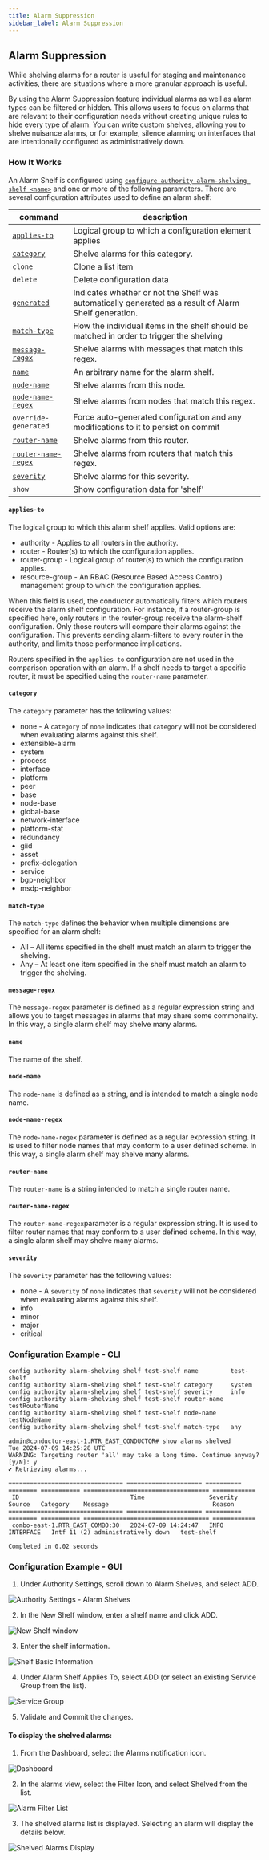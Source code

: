```yaml
---
title: Alarm Suppression
sidebar_label: Alarm Suppression
--- 
```


## Alarm Suppression

While shelving alarms for a router is useful for staging and maintenance activities, there are situations where a more granular approach is useful. 

By using the Alarm Suppression feature individual alarms as well as alarm types can be filtered or hidden. This allows users to focus on alarms that are relevant to their configuration needs without creating unique rules to hide every type of alarm. You can write custom shelves, allowing you to shelve nuisance alarms, or for example, silence alarming on interfaces that are intentionally configured as administratively down. 

### How It Works

An Alarm Shelf is configured using [`configure authority alarm-shelving shelf <name>`](config_command_guide.md#configure-authority-alarm-shelving-shelf) and one or more of the following parameters. There are several configuration attributes used to define an alarm shelf:

| command | description |
| ------- | ----------- |
| [`applies-to`](config_command_guide.md#configure-authority-alarm-shelving-shelf-applies-to) | Logical group to which a configuration element applies |
| [`category`](config_command_guide.md#configure-authority-alarm-shelving-shelf-category) | Shelve alarms for this category. |
| `clone` | Clone a list item |
| `delete` | Delete configuration data |
| [`generated`](config_command_guide.md#configure-authority-alarm-shelving-shelf-generated) | Indicates whether or not the Shelf was automatically generated as a result of Alarm Shelf generation. |
| [`match-type`](config_command_guide.md#configure-authority-alarm-shelving-shelf-match-type) | How the individual items in the shelf should be matched in order to trigger the shelving |
| [`message-regex`](config_command_guide.md#configure-authority-alarm-shelving-shelf-message-regex) | Shelve alarms with messages that match this regex. |
| [`name`](config_command_guide.md#configure-authority-alarm-shelving-shelf-name) | An arbitrary name for the alarm shelf. |
| [`node-name`](config_command_guide.md#configure-authority-alarm-shelving-shelf-node-name) | Shelve alarms from this node. |
| [`node-name-regex`](config_command_guide.md#configure-authority-alarm-shelving-shelf-node-name-regex) | Shelve alarms from nodes that match this regex. |
| `override-generated` | Force auto-generated configuration and any modifications to it to persist on commit |
| [`router-name`](config_command_guide.md#configure-authority-alarm-shelving-shelf-router-name) | Shelve alarms from this router. |
| [`router-name-regex`](config_command_guide.md#configure-authority-alarm-shelving-shelf-router-name-regex) | Shelve alarms from routers that match this regex. |
| [`severity`](config_command_guide.md#configure-authority-alarm-shelving-shelf-severity) | Shelve alarms for this severity. |
| `show` | Show configuration data for &#x27;shelf&#x27; |

#### `applies-to`
The logical group to which this alarm shelf applies. Valid options are:

- authority - Applies to all routers in the authority. 
- router - Router(s) to which the configuration applies.
- router-group - Logical group of router(s) to which the configuration applies.
- resource-group - An RBAC (Resource Based Access Control) management group to which the configuration applies.

When this field is used, the conductor automatically filters which routers receive the alarm shelf configuration. For instance, if a router-group is specified here, only routers in the router-group receive the alarm-shelf configuration. Only those routers will compare their alarms against the configuration. This prevents sending alarm-filters to every router in the authority, and limits those performance implications. 

Routers specified in the `applies-to` configuration are not used in the comparison operation with an alarm. If a shelf needs to target a specific router, it must be specified using the `router-name` parameter.

#### `category`
The `category` parameter has the following values:

- none - A `category` of `none` indicates that `category` will not be considered when evaluating alarms against this shelf.
- extensible-alarm
- system
- process
- interface
- platform
- peer
- base
- node-base
- global-base
- network-interface
- platform-stat
- redundancy
- giid
- asset
- prefix-delegation
- service
- bgp-neighbor
- msdp-neighbor

#### `match-type`
The `match-type` defines the behavior when multiple dimensions are specified for an alarm shelf:

- All – All items specified in the shelf must match an alarm to trigger the shelving.
- Any – At least one item specified in the shelf must match an alarm to trigger the shelving.

#### `message-regex`
The `message-regex` parameter is defined as a regular expression string and allows you to target messages in alarms that may share some commonality. In this way, a single alarm shelf may shelve many alarms.

#### `name`
The name of the shelf.

#### `node-name`
The `node-name` is defined as a string, and is intended to match a single node name.

#### `node-name-regex`
The `node-name-regex` parameter is defined as a regular expression string. It is used to filter node names that may conform to a user defined scheme. In this way, a single alarm shelf may shelve many alarms.

#### `router-name`
The `router-name` is a string intended to match a single router name.

#### `router-name-regex`
The `router-name-regex`parameter is a regular expression string. It is used to filter router names that may conform to a user defined scheme. In this way, a single alarm shelf may shelve many alarms.

#### `severity`
The `severity` parameter has the following values:

- none - A `severity` of `none` indicates that `severity` will not be considered when evaluating alarms against this shelf.
- info
- minor
- major
- critical

### Configuration Example - CLI
```
config authority alarm-shelving shelf test-shelf name         test-shelf
config authority alarm-shelving shelf test-shelf category     system
config authority alarm-shelving shelf test-shelf severity     info
config authority alarm-shelving shelf test-shelf router-name  testRouterName
config authority alarm-shelving shelf test-shelf node-name    testNodeName
config authority alarm-shelving shelf test-shelf match-type   any
```

```
admin@conductor-east-1.RTR_EAST_CONDUCTOR# show alarms shelved
Tue 2024-07-09 14:25:28 UTC
WARNING: Targeting router 'all' may take a long time. Continue anyway? [y/N]: y
✔ Retrieving alarms...

================================ ===================== ========== ======== =========== =================================== ============
 ID                               Time                  Severity   Source   Category    Message                             Reason
================================ ===================== ========== ======== =========== =================================== ============
 combo-east-1.RTR_EAST_COMBO:30   2024-07-09 14:24:47   INFO                INTERFACE   Intf 11 (2) administratively down   test-shelf

Completed in 0.02 seconds
```

### Configuration Example - GUI

1. Under Authority Settings, scroll down to Alarm Shelves, and select ADD.

![Authority Settings - Alarm Shelves](/img/alarm_suppression_gui1.png)

2. In the New Shelf window, enter a shelf name and click ADD.

![New Shelf window](/img/alarm_suppression_gui2.png)

3. Enter the shelf information.

![Shelf Basic Information](/img/alarm_suppression_gui3.png)

4. Under Alarm Shelf Applies To, select ADD (or select an existing Service Group from the list).

![Service Group](/img/alarm_suppression_gui3a.png)

5. Validate and Commit the changes.

#### To display the shelved alarms:

1. From the Dashboard, select the Alarms notification icon.

![Dashboard](/img/alarm_suppression_gui4.png)

2. In the alarms view, select the Filter Icon, and select Shelved from the list.

![Alarm Filter List](/img/alarm_suppression_gui5.png)

3. The shelved alarms list is displayed. Selecting an alarm will display the details below.

![Shelved Alarms Display](/img/alarm_suppression_gui6.png)


